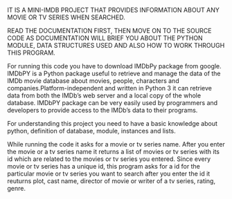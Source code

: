 IT IS A MINI-IMDB PROJECT THAT PROVIDES INFORMATION ABOUT ANY MOVIE OR TV SERIES WHEN SEARCHED.

READ THE DOCUMENTATION FIRST, THEN MOVE ON TO THE SOURCE CODE AS DOCUMENTATION WILL BRIEF YOU ABOUT THE PYTHON MODULE, DATA STRUCTURES USED AND ALSO HOW TO WORK THROUGH THIS PROGRAM.

For running this code you have to download IMDbPy package from google. IMDbPY is a Python package useful to retrieve and manage the data of the IMDb movie database about movies, people,
characters and companies.Platform-independent and written in Python 3 it can retrieve data from both the IMDb’s web server and a local copy of the whole database.
IMDbPY package can be very easily used by programmers and developers to provide access to the IMDb’s data to their programs.

For understanding this project you need to have a basic knowledge about python, definition of database, module, instances and lists.

While running the code it asks for a movie or tv series name. After you enter the movie or a  tv series name it returns a list of movies or tv series with its id which are related to the
movies or tv series you entered. Since every movie or tv series has a unique id, this program asks for a id for the particular movie or tv series you want to search after you enter the id
it reuturns plot, cast name, director of movie or writer of a tv series, rating, genre. 
